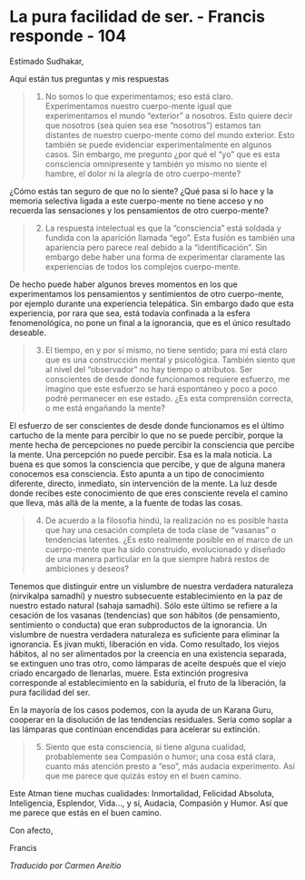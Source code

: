 # La pura facilidad de ser. - Francis responde - 104

Estimado Sudhakar,

Aquí están tus preguntas y mis respuestas

>1. No somos lo que experimentamos; eso está claro. Experimentamos nuestro cuerpo-mente igual que experimentamos el mundo “exterior” a nosotros. Esto quiere decir que nosotros (sea quien sea ese “nosotros”) estamos tan distantes de nuestro cuerpo-mente como del mundo exterior. Esto también se puede evidenciar experimentalmente en algunos casos. Sin embargo, me pregunto ¿por qué el “yo” que es esta consciencia omnipresente y también yo mismo no siente el hambre, el dolor ni la alegría de otro cuerpo-mente?

¿Cómo estás tan seguro de que no lo siente? ¿Qué pasa si lo hace y la memoria selectiva ligada a este cuerpo-mente no tiene acceso y no recuerda las sensaciones y los pensamientos de otro cuerpo-mente?

>2. La respuesta intelectual es que la “consciencia” está soldada y fundida con la aparición llamada “ego”. Esta fusión es también una apariencia pero parece real debido a la “identificación”. Sin embargo debe haber una forma de experimentar claramente las experiencias de todos los complejos cuerpo-mente.

De hecho puede haber algunos breves momentos en los que experimentamos los pensamientos y sentimientos de otro cuerpo-mente, por ejemplo durante una experiencia telepática. Sin embargo dado que esta experiencia, por rara que sea, está todavía confinada a la esfera fenomenológica, no pone un final a la ignorancia, que es el único resultado deseable.

>3. El tiempo, en y por sí mismo, no tiene sentido; para mí está claro que es una construcción mental y psicológica. También siento que al nivel del “observador” no hay tiempo o atributos. Ser conscientes de desde donde funcionamos requiere esfuerzo, me imagino que este esfuerzo se hará espontáneo y poco a poco podré permanecer en ese estado. ¿Es esta comprensión correcta, o me está engañando la mente?

El esfuerzo de ser conscientes de desde donde funcionamos es el último cartucho de la mente para percibir lo que no se puede percibir, porque la mente hecha de percepciones no puede percibir la consciencia que percibe la mente. Una percepción no puede percibir. Esa es la mala noticia. La buena es que somos la consciencia que percibe, y que de alguna manera conocemos esa consciencia. Esto apunta a un tipo de conocimiento diferente, directo, inmediato, sin intervención de la mente. La luz desde donde recibes este conocimiento de que eres consciente revela el camino que lleva, más allá de la mente, a la fuente de todas las cosas.

>4. De acuerdo a la filosofía hindú, la realización no es posible hasta que hay una cesación completa de toda clase de “vasanas” o tendencias latentes. ¿Es esto realmente posible en el marco de un cuerpo-mente que ha sido construido, evolucionado y diseñado de una manera particular en la que siempre habrá restos de ambiciones y deseos?

Tenemos que distinguir entre un vislumbre de nuestra verdadera naturaleza (nirvikalpa samadhi) y nuestro subsecuente establecimiento en la paz de nuestro estado natural (sahaja samadhi). Sólo este último se refiere a la cesación de los vasanas (tendencias) que son hábitos (de pensamiento, sentimiento o conducta) que eran subproductos de la ignorancia. Un vislumbre de nuestra verdadera naturaleza es suficiente para eliminar la ignorancia. Es jivan mukti, liberación en vida. Como resultado, los viejos hábitos, al no ser alimentados por la creencia en una existencia separada, se extinguen uno tras otro, como lámparas de aceite después que el viejo criado encargado de llenarlas, muere. Esta extinción progresiva corresponde al establecimiento en la sabiduría, el fruto de la liberación, la pura facilidad del ser.

En la mayoría de los casos podemos, con la ayuda de un Karana Guru, cooperar en la disolución de las tendencias residuales. Sería como soplar a las lámparas que continúan encendidas para acelerar su extinción.

>5. Siento que esta consciencia, si tiene alguna cualidad, probablemente sea Compasión o humor; una cosa está clara, cuanto más atención presto a “eso”, más audacia experimento. Así que me parece que quizás estoy en el buen camino.

Este Atman tiene muchas cualidades: Inmortalidad, Felicidad Absoluta, Inteligencia, Esplendor, Vida…, y sí, Audacia, Compasión y Humor. Así que me parece que estás en el buen camino.

Con afecto,

Francis

_Traducido por Carmen Areitio_